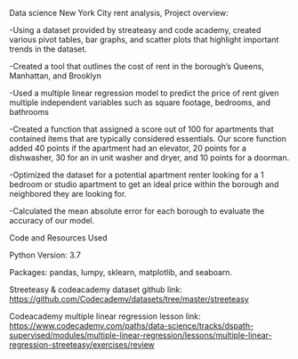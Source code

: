 Data science New York City rent analysis,
Project overview: 

-Using a dataset provided by streateasy and code academy, created various pivot tables, bar graphs, and scatter plots that highlight important trends in the dataset.

-Created a tool that outlines the cost of rent in the borough’s Queens, Manhattan, and Brooklyn 

-Used a multiple linear regression model to predict the price of rent given multiple independent variables such as square footage, bedrooms, and bathrooms

-Created a function that assigned a score out of 100 for apartments that contained items that are typically considered essentials. Our score function added 40 points if the apartment had an elevator, 20 points for a dishwasher, 30 for an in unit washer and dryer, and 10 points for a doorman.

-Optimized the dataset for a potential apartment renter looking for a 1 bedroom  or studio apartment to get an ideal price within the borough and neighbored they are looking for. 

-Calculated the mean absolute error  for each borough to evaluate the accuracy of our model.



Code and Resources Used

Python Version: 3.7 

Packages: pandas, lumpy, sklearn, matplotlib, and seaboarn.

Streeteasy & codeacademy dataset github link: https://github.com/Codecademy/datasets/tree/master/streeteasy

Codeacademy multiple linear regression lesson link: https://www.codecademy.com/paths/data-science/tracks/dspath-supervised/modules/multiple-linear-regression/lessons/multiple-linear-regression-streeteasy/exercises/review



